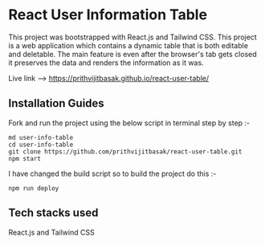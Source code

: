# React User Information Table

This project was bootstrapped with React.js and Tailwind CSS. This project is a web application which contains a dynamic table that is both editable and deletable. The main feature is even after the browser's tab gets closed it preserves the data and renders the information as it was.

Live link --> https://prithvijitbasak.github.io/react-user-table/

## Installation Guides

Fork and run the project using the below script in terminal step by step :-

```
md user-info-table
cd user-info-table
git clone https://github.com/prithvijitbasak/react-user-table.git
npm start
```

I have changed the build script so to build the project do this :- 

```
npm run deploy
```

## Tech stacks used

React.js and Tailwind CSS
